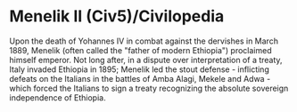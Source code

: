 # Menelik II (Civ5)/Civilopedia

Upon the death of Yohannes IV in combat against the dervishes in March 1889, Menelik (often called the "father of modern Ethiopia") proclaimed himself emperor. Not long after, in a dispute over interpretation of a treaty, Italy invaded Ethiopia in 1895; Menelik led the stout defense - inflicting defeats on the Italians in the battles of Amba Alagi, Mekele and Adwa - which forced the Italians to sign a treaty recognizing the absolute sovereign independence of Ethiopia.